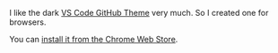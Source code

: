 I like the dark [VS Code GitHub Theme](https://marketplace.visualstudio.com/items?itemName=GitHub.github-vscode-theme) very much. So I created one for browsers.

You can [install it from the Chrome Web Store](https://chrome.google.com/webstore/detail/github-theme/gmjnabaaiekoldfegadnbgaadoaijbjn).
